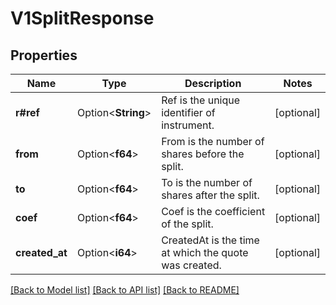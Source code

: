 # V1SplitResponse

## Properties

Name | Type | Description | Notes
------------ | ------------- | ------------- | -------------
**r#ref** | Option<**String**> | Ref is the unique identifier of instrument. | [optional]
**from** | Option<**f64**> | From is the number of shares before the split. | [optional]
**to** | Option<**f64**> | To is the number of shares after the split. | [optional]
**coef** | Option<**f64**> | Coef is the coefficient of the split. | [optional]
**created_at** | Option<**i64**> | CreatedAt is the time at which the quote was created. | [optional]

[[Back to Model list]](../README.md#documentation-for-models) [[Back to API list]](../README.md#documentation-for-api-endpoints) [[Back to README]](../README.md)


